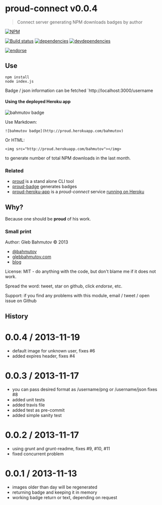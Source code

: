 # proud-connect v0.0.4

> Connect server generating NPM downloads badges by author

[![NPM][proud-connect-icon]][proud-connect-url]

[![Build status][proud-connect-ci-image]][proud-connect-ci-url]
[![dependencies][proud-connect-dependencies-image]][proud-connect-dependencies-url]
[![devdependencies][proud-connect-devdependencies-image]][proud-connect-devdependencies-url]

[![endorse][endorse-image]][endorse-url]

[proud-connect-icon]: https://nodei.co/npm/proud-connect.png?downloads=true
[proud-connect-url]: https://npmjs.org/package/proud-connect
[proud-connect-ci-image]: https://travis-ci.org/bahmutov/proud-connect.png?branch=master
[proud-connect-ci-url]: https://travis-ci.org/bahmutov/proud-connect
[proud-connect-dependencies-image]: https://david-dm.org/bahmutov/proud-connect.png
[proud-connect-dependencies-url]: https://david-dm.org/bahmutov/proud-connect
[proud-connect-devdependencies-image]: https://david-dm.org/bahmutov/proud-connect/dev-status.png
[proud-connect-devdependencies-url]: https://david-dm.org/bahmutov/proud-connect#info=devDependencies
[endorse-image]: https://api.coderwall.com/bahmutov/endorsecount.png
[endorse-url]: https://coderwall.com/bahmutov



## Use

```
npm install
node index.js
```

Badge / json information can be fetched `http://localhost:3000/username

#### Using the deployed Heroku app

![bahmutov badge](http://proud.herokuapp.com/bahmutov)

Use Markdown:

    ![bahmutov badge](http://proud.herokuapp.com/bahmutov)

Or HTML:

    <img src="http://proud.herokuapp.com/bahmutov"></img>

to generate number of total NPM downloads in the last month.



### Related

* [proud](https://github.com/bahmutov/proud) is a stand alone CLI tool
* [proud-badge](https://github.com/bahmutov/proud-badge) generates badges
* [proud-heroku-app](https://github.com/bahmutov/proud-heroku-app) is
a *proud-connect* service [running on Heroku](http://proud.herokuapp.com/)

## Why?

Because one should be **proud** of his work.

### Small print

Author: Gleb Bahmutov &copy; 2013

* [@bahmutov](https://twitter.com/bahmutov)
* [glebbahmutov.com](http://glebbahmutov.com)
* [blog](http://bahmutov.calepin.co/)

License: MIT - do anything with the code, but don't blame me if it does not work.

Spread the word: tweet, star on github, click *endorse*, etc.

Support: if you find any problems with this module, email / tweet / open issue on Github



## History


0.0.4 / 2013-11-19
==================

  * default image for unknown user, fixes #6
  * added expires header, fixes #4

0.0.3 / 2013-11-17
==================

  * you can pass desired format as /username/png or /username/json fixes #8
  * added unit tests
  * added travis file
  * added test as pre-commit
  * added simple sanity test

0.0.2 / 2013-11-17
==================

  * using grunt and grunt-readme, fixes #9, #10, #11
  * fixed concurrent problem

0.0.1 / 2013-11-13
==================

  * images older than day will be regenerated
  * returning badge and keeping it in memory
  * working badge return or text, depending on request


